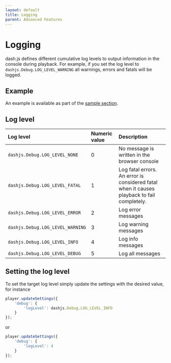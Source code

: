 ```yaml
---
layout: default 
title: Logging 
parent: Advanced Features
---
```


# Logging

dash.js defines different cumulative log levels to output information in the console during playback. For example, if
you set the log level to `dashjs.Debug.LOG_LEVEL_WARNING` all warnings, errors and fatals will be logged.

## Example
An example is available as part of the [sample section](https://reference.dashif.org/dash.js/nightly/samples/getting-started/logging.html).

## Log level

| Log level                        | Numeric value | Description                                                                                |
|:---------------------------------|:--------------|:-------------------------------------------------------------------------------------------|
| `dashjs.Debug.LOG_LEVEL_NONE`    | 0             | No message is written in the browser console                                               |
| `dashjs.Debug.LOG_LEVEL_FATAL`   | 1             | Log fatal errors. An error is considered fatal when it causes playback to fail completely. |
| `dashjs.Debug.LOG_LEVEL_ERROR`   | 2             | Log error messages                                                                         |
| `dashjs.Debug.LOG_LEVEL_WARNING` | 3             | Log warning messages                                                                       |
| `dashjs.Debug.LOG_LEVEL_INFO`    | 4             | Log info messages                                                                          |
| `dashjs.Debug.LOG_LEVEL_DEBUG`   | 5             | Log all messages                                                                           |


## Setting the log level

To set the target log level simply update the settings with the desired value, for instance

```javascript
player.updateSettings({
    'debug': {
        'logLevel': dashjs.Debug.LOG_LEVEL_INFO
    }
});
```

or 

```javascript
player.updateSettings({
    'debug': {
        'logLevel': 4
    }
});
```
